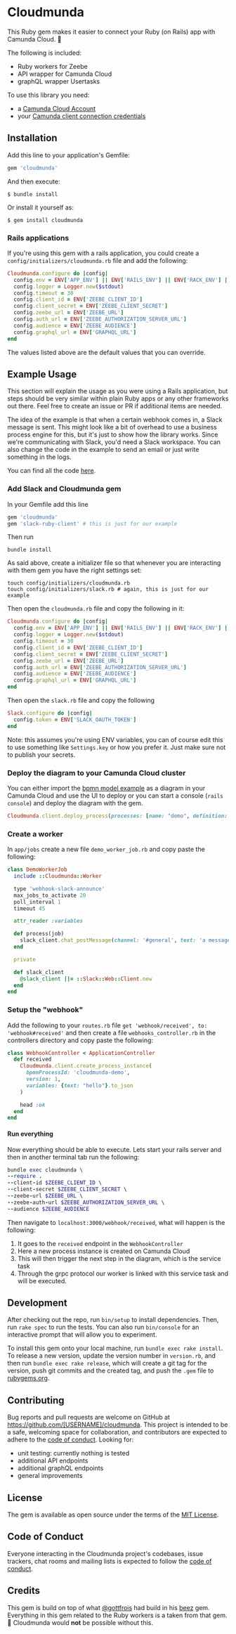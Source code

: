 # Cloudmunda

This Ruby gem makes it easier to connect your Ruby (on Rails) app with Camunda Cloud. 🎉 

The following is included:
- Ruby workers for Zeebe
- API wrapper for Camunda Cloud
- graphQL wrapper Usertasks

To use this library you need:

* a [Camunda Cloud Account](https://accounts.cloud.camunda.io/signup)
* your [Camunda client connection credentials](https://docs.camunda.io/docs/guides/getting-started/setup-client-connection-credentials/)

## Installation

Add this line to your application's Gemfile:

```ruby
gem 'cloudmunda'
```

And then execute:

    $ bundle install

Or install it yourself as:

    $ gem install cloudmunda

### Rails applications

If you're using this gem with a rails application, you could create a `config/initializers/cloudmunda.rb` file and add
the following:

```ruby
Cloudmunda.configure do |config|
  config.env = ENV['APP_ENV'] || ENV['RAILS_ENV'] || ENV['RACK_ENV'] || 'development'
  config.logger = Logger.new($stdout)
  config.timeout = 30
  config.client_id = ENV['ZEEBE_CLIENT_ID']
  config.client_secret = ENV['ZEEBE_CLIENT_SECRET']
  config.zeebe_url = ENV['ZEEBE_URL']
  config.auth_url = ENV['ZEEBE_AUTHORIZATION_SERVER_URL']
  config.audience = ENV['ZEEBE_AUDIENCE']
  config.graphql_url = ENV['GRAPHQL_URL']
end
```

The values listed above are the default values that you can override.

## Example Usage

This section will explain the usage as you were using a Rails application, but steps should be very similar within plain
Ruby apps or any other frameworks out there. Feel free to create an issue or PR if additional items are needed.

The idea of the example is that when a certain webhook comes in, a Slack message is sent. This might look like a bit
of overhead to use a business process engine for this, but it's just to show how the library works. Since we're 
communicating with Slack, you'd need a Slack workspace. You can also change the code in the example to send an email or
just write something in the logs.

You can find all the code [here](https://github.com/lienvdsteen/cloudmunda-demo).

### Add Slack and Cloudmunda gem
In your Gemfile add this line

```ruby
gem 'cloudmunda'
gem 'slack-ruby-client' # this is just for our example 
```

Then run

```shell
bundle install
```

As said above, create a initializer file so that whenever you are interacting with them gem you have the right settings set:

```shell
touch config/initializers/cloudmunda.rb
touch config/initializers/slack.rb # again, this is just for our example
```

Then open the `cloudmunda.rb` file and copy the following in it:

```ruby
Cloudmunda.configure do |config|
  config.env = ENV['APP_ENV'] || ENV['RAILS_ENV'] || ENV['RACK_ENV'] || 'development'
  config.logger = Logger.new($stdout)
  config.timeout = 30
  config.client_id = ENV['ZEEBE_CLIENT_ID']
  config.client_secret = ENV['ZEEBE_CLIENT_SECRET']
  config.zeebe_url = ENV['ZEEBE_URL']
  config.auth_url = ENV['ZEEBE_AUTHORIZATION_SERVER_URL']
  config.audience = ENV['ZEEBE_AUDIENCE']
  config.graphql_url = ENV['GRAPHQL_URL']
end
```

Then open the `slack.rb` file and copy the following

```ruby
Slack.configure do |config|
  config.token = ENV['SLACK_OAUTH_TOKEN']
end
```

Note: this assumes you're using ENV variables, you can of course edit this to use something like `Settings.key` or 
how you prefer it. Just make sure not to publish your secrets.

### Deploy the diagram to your Camunda Cloud cluster
You can either import the [bpmn model example](/diagrams/demo.bpmn) as a diagram in your Camunda Cloud and 
use the UI to deploy or you can start a console (`rails console`) and deploy the diagram with the gem.

```ruby
Cloudmunda.client.deploy_process(processes: [name: "demo", definition: File.read('diagrams/demo.bpmn')])
```

### Create a worker

In `app/jobs` create a new file `demo_worker_job.rb` and copy paste the following:

```ruby
class DemoWorkerJob
  include ::Cloudmunda::Worker

  type 'webhook-slack-announce'
  max_jobs_to_activate 20
  poll_interval 1
  timeout 45

  attr_reader :variables

  def process(job)
    slack_client.chat_postMessage(channel: '#general', text: 'a message', as_user: true)
  end

  private

  def slack_client
    @slack_client ||= ::Slack::Web::Client.new
  end
end
```

### Setup the "webhook" 
Add the following to your `routes.rb` file `get 'webhook/received', to: 'webhook#received'` and then create a file 
`webhooks_controller.rb` in the controllers directory and copy paste the following:

```ruby
class WebhookController < ApplicationController
  def received
    Cloudmunda.client.create_process_instance(
      bpmnProcessId: 'cloudmunda-demo',
      version: 1,
      variables: {text: "hello"}.to_json
    )

    head :ok
  end
end
```

#### Run everything

Now everything should be able to execute. Lets start your rails server and then in another terminal tab run the following:

````ruby
bundle exec cloudmunda \
--require .
--client-id $ZEEBE_CLIENT_ID \
--client-secret $ZEEBE_CLIENT_SECRET \
--zeebe-url $ZEEBE_URL \
--zeebe-auth-url $ZEEBE_AUTHORIZATION_SERVER_URL \
--audience $ZEEBE_AUDIENCE
````

Then navigate to `localhost:3000/webhook/received`, what will happen is the following:
1. It goes to the `received` endpoint in the `WebhookController`
2. Here a new process instance is created on Camunda Cloud
3. This will then trigger the next step in the diagram, which is the service task
4. Through the grpc protocol our worker is linked with this service task and will be executed.

## Development

After checking out the repo, run `bin/setup` to install dependencies. Then, run `rake spec` to run the tests. You can also run `bin/console` for an interactive prompt that will allow you to experiment.

To install this gem onto your local machine, run `bundle exec rake install`. To release a new version, update the version number in `version.rb`, and then run `bundle exec rake release`, which will create a git tag for the version, push git commits and the created tag, and push the `.gem` file to [rubygems.org](https://rubygems.org).

## Contributing

Bug reports and pull requests are welcome on GitHub at https://github.com/[USERNAME]/cloudmunda. This project is intended to be a safe, welcoming space for collaboration, and contributors are expected to adhere to the [code of conduct](https://github.com/[USERNAME]/cloudmunda/blob/main/CODE_OF_CONDUCT.md).
Looking for:
- unit testing: currently nothing is tested
- additional API endpoints
- additional graphQL endpoints
- general improvements

## License

The gem is available as open source under the terms of the [MIT License](https://opensource.org/licenses/MIT).

## Code of Conduct

Everyone interacting in the Cloudmunda project's codebases, issue trackers, chat rooms and mailing lists is expected to follow the [code of conduct](https://github.com/[USERNAME]/cloudmunda/blob/main/CODE_OF_CONDUCT.md).

## Credits

This gem is build on top of what [@gottfrois](https://github.com/gottfrois/) had build in his [beez](https://github.com/gottfrois/beez) 
gem. Everything in this gem related to the Ruby workers is a taken from that gem. 👏 Cloudmunda would **not** be 
possible without this.
